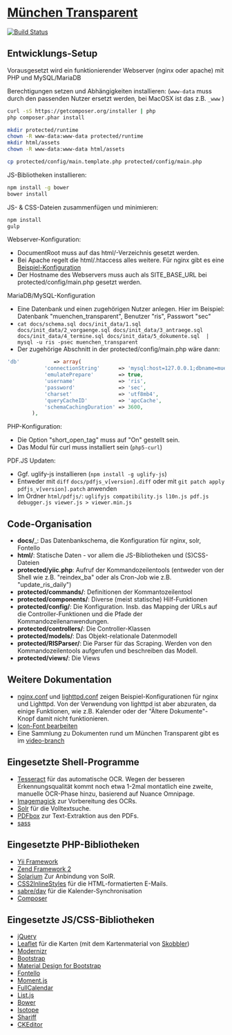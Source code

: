[München Transparent](https://www.muenchen-transparent.de)
=========================================

[![Build Status](https://travis-ci.org/codeformunich/Muenchen-Transparent.svg?branch=master)](https://travis-ci.org/codeformunich/Muenchen-Transparent)

Entwicklungs-Setup
------------------

Vorausgesetzt wird ein funktionierender Webserver (nginx oder apache) mit PHP und MySQL/MariaDB

Berechtigungen setzen und Abhängigkeiten installieren: (`www-data` muss durch den passenden Nutzer ersetzt werden, bei MacOSX ist das z.B. `_www` )
```bash
curl -sS https://getcomposer.org/installer | php
php composer.phar install

mkdir protected/runtime
chown -R www-data:www-data protected/runtime
mkdir html/assets
chown -R www-data:www-data html/assets

cp protected/config/main.template.php protected/config/main.php
```

JS-Bibliotheken installieren:
```bash
npm install -g bower
bower install
```

JS- & CSS-Dateien zusammenfügen und minimieren:
```bash
npm install
gulp
```

Webserver-Konfiguration:
* DocumentRoot muss auf das html/-Verzeichnis gesetzt werden.
* Bei Apache regelt die html/.htaccess alles weitere. Für nginx gibt es eine [Beispiel-Konfiguration](docs/nginx.conf)
* Der Hostname des Webservers muss auch als SITE_BASE_URL bei protected/config/main.php gesetzt werden.

MariaDB/MySQL-Konfiguration
* Eine Datenbank und einen zugehörigen Nutzer anlegen. Hier im Beispiel: Datenbank "muenchen_transparent", Benutzer "ris", Passwort "sec"
* `cat docs/schema.sql docs/init_data/1.sql docs/init_data/2_vorgaenge.sql docs/init_data/3_antraege.sql docs/init_data/4_termine.sql docs/init_data/5_dokumente.sql  | mysql -u ris -psec muenchen_transparent`
* Der zugehörige Abschnitt in der protected/config/main.php wäre dann:
```php
'db'           => array(
            'connectionString'      => 'mysql:host=127.0.0.1;dbname=muenchen_transparent',
            'emulatePrepare'        => true,
            'username'              => 'ris',
            'password'              => 'sec',
            'charset'               => 'utf8mb4',
            'queryCacheID'          => 'apcCache',
            'schemaCachingDuration' => 3600,
        ),
```

PHP-Konfiguration:
* Die Option "short_open_tag" muss auf "On" gestellt sein.
* Das Modul für curl muss installiert sein (`php5-curl`)

PDF.JS Updaten:
* Ggf. uglify-js installieren (`npm install -g uglify-js`)
* Entweder mit `diff` `docs/pdfjs_v[version].diff` oder mit `git patch apply` `pdfjs_v[version].patch` anwenden
* Im Ordner `html/pdfjs/`: `uglifyjs compatibility.js l10n.js pdf.js debugger.js viewer.js > viewer.min.js`

Code-Organisation
-----------------

* __docs/___: Das Datenbankschema, die Konfiguration für nginx, solr, Fontello
* __html/__: Statische Daten - vor allem die JS-Bibliotheken und (S)CSS-Dateien
* __protected/yiic.php__: Aufruf der Kommandozeilentools (entweder von der Shell wie z.B. "reindex_ba" oder als Cron-Job wie z.B. "update_ris_daily")
* __protected/commands/__: Definitionen der Kommantozeilentool
* __protected/components/__: Diverse (meist statische) Hilf-Funktionen
* __protected/config/__: Die Konfiguration. Insb. das Mapping der URLs auf die Controller-Funktionen und die Pfade der Kommandozeilenanwendungen.
* __protected/controllers/__: Die Controller-Klassen
* __protected/models/__: Das Objekt-relationale Datenmodell
* __protected/RISParser/__: Die Parser für das Scraping. Werden von den Kommandozeilentools aufgerufen und beschreiben das Modell.
* __protected/views/__: Die Views

Weitere Dokumentation
---------------------

* [nginx.conf](docs/nginx.conf) und [lighttpd.conf](docs/lighttpd.conf) zeigen Beispiel-Konfigurationen für nginx und Lighttpd. Von der Verwendung von lighttpd ist aber abzuraten, da einige Funktionen, wie z.B. Kalender oder der "Ältere Dokumente"-Knopf damit nicht funktionieren.
* [Icon-Font bearbeiten](docs/fontello/updating.txt)
* Eine Sammlung zu Dokumenten rund um München Transparent gibt es im [video-branch](https://github.com/codeformunich/Muenchen-Transparent/tree/video)

Eingesetzte Shell-Programme
---------------------------
* [Tesseract](https://code.google.com/p/tesseract-ocr/) für das automatische OCR. Wegen der besseren Erkennungsqualität kommt noch etwa 1-2mal montatlich eine zweite, manuelle OCR-Phase hinzu, basierend auf Nuance Omnipage.
* [Imagemagick](http://www.imagemagick.org/) zur Vorbereitung des OCRs.
* [Solr](http://lucene.apache.org/solr/) für die Volltextsuche.
* [PDFbox](pdfbox.apache.org) zur Text-Extraktion aus den PDFs.
* [sass](http://sass-lang.com/)

Eingesetzte PHP-Bibliotheken
----------------------------
* [Yii Framework](http://www.yiiframework.com/)
* [Zend Framework 2](http://framework.zend.com/)
* [Solarium](http://www.solarium-project.org/) Zur Anbindung von SolR.
* [CSS2InlineStyles](https://github.com/tijsverkoyen/CssToInlineStyles) für die HTML-formatierten E-Mails.
* [sabre/dav](http://sabre.io/) für die Kalender-Synchronisation
* [Composer](https://getcomposer.org/)

Eingesetzte JS/CSS-Bibliotheken
-------------------------------
* [jQuery](http://www.jquery.com/)
* [Leaflet](http://leafletjs.com/) für die Karten (mit dem Kartenmaterial von [Skobbler](http://www.skobbler.com/))
* [Modernizr](http://modernizr.com/)
* [Bootstrap](http://getbootstrap.com/)
* [Material Design for Bootstrap](http://fezvrasta.github.io/bootstrap-material-design/)
* [Fontello](http://fontello.com/)
* [Moment.js](momentjs.com)
* [FullCalendar](http://fullcalendar.io/)
* [List.js](http://www.listjs.com/)
* [Bower](http://bower.io/)
* [Isotope](http://isotope.metafizzy.co/)
* [Shariff](http://www.heise.de/ct/artikel/Shariff-Social-Media-Buttons-mit-Datenschutz-2467514.html)
* [CKEditor](http://ckeditor.com/)
